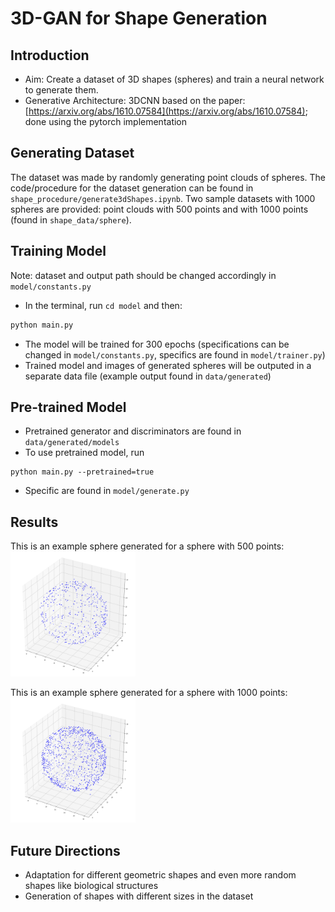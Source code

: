 # 3D-GAN for Shape Generation

## Introduction
* Aim: Create a dataset of 3D shapes (spheres) and train a neural network to generate them.
* Generative Architecture: 3DCNN based on the paper: [https://arxiv.org/abs/1610.07584](https://arxiv.org/abs/1610.07584); done using the pytorch implementation

## Generating Dataset
The dataset was made by randomly generating point clouds of spheres. The code/procedure for the dataset generation can be found in ```shape_procedure/generate3dShapes.ipynb```. Two sample datasets with 1000 spheres are provided: point clouds with 500 points and with 1000 points (found in ```shape_data/sphere```).

## Training Model
Note: dataset and output path should be changed accordingly in ```model/constants.py```
* In the terminal, run `cd model` and then:
```python
python main.py
```
* The model will be trained for 300 epochs (specifications can be changed in ```model/constants.py```, specifics are found in ```model/trainer.py```)
* Trained model and images of generated spheres will be outputed in a separate data file (example output found in ```data/generated```)

## Pre-trained Model
* Pretrained generator and discriminators are found in ```data/generated/models```
* To use pretrained model, run
```
python main.py --pretrained=true
```
* Specific are found in ```model/generate.py```

## Results
This is an example sphere generated for a sphere with 500 points:
<img src="data/generated/pretrained_generated/pretrained_generated.png" alt="500pts_result" width="200"/>

This is an example sphere generated for a sphere with 1000 points:
<img src="results/299.png" alt="1000pts_result" width="200"/>

## Future Directions
* Adaptation for different geometric shapes and even more random shapes like biological structures
* Generation of shapes with different sizes in the dataset


